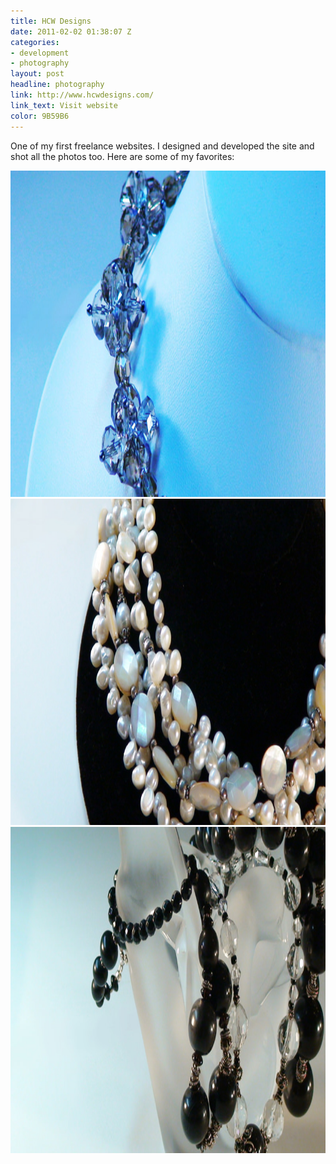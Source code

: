 ```yaml
---
title: HCW Designs
date: 2011-02-02 01:38:07 Z
categories:
- development
- photography
layout: post
headline: photography
link: http://www.hcwdesigns.com/
link_text: Visit website
color: 9B59B6
---
```


One of my first freelance websites. I designed and developed the site and shot all the photos too. Here are some of my favorites:

<img src="/images/hcwdesigns/slide1.jpg" width="696px" height="522px" alt="HCW Designs" />

<img src="/images/hcwdesigns/slide3.jpg" width="696px" height="522px" alt="HCW Designs" />

<img src="/images/hcwdesigns/slide5.jpg" width="696px" height="522px" alt="HCW Designs" />
